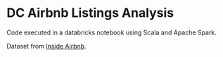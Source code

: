# DC Airbnb Listings Analysis  

Code executed in a databricks notebook using Scala and Apache Spark.  

Dataset from [Inside Airbnb][1].  

[1]: http://insideairbnb.com/get-the-data/
